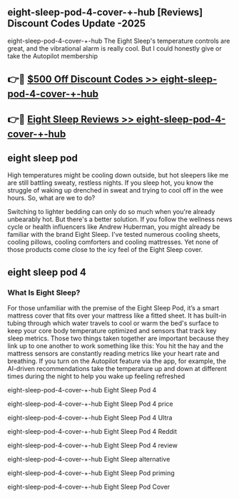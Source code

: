 ## eight-sleep-pod-4-cover-+-hub [Reviews​] Discount Codes Update -2025

eight-sleep-pod-4-cover-+-hub The Eight Sleep's temperature controls are great, and the vibrational alarm is really cool. But I could honestly give or take the Autopilot membership

## 👉🔴 [$500 Off Discount Codes >> eight-sleep-pod-4-cover-+-hub](http://download.freeplayer.one?title=eight-sleep-pod-4-cover-+-hub&ref=18-ES)

## 👉🔴 [Eight Sleep Reviews >> eight-sleep-pod-4-cover-+-hub](http://download.freeplayer.one?title=eight-sleep-pod-4-cover-+-hub&ref=18-ES)

## eight sleep pod

High temperatures might be cooling down outside, but hot sleepers like me are still battling sweaty, restless nights. If you sleep hot, you know the struggle of waking up drenched in sweat and trying to cool off in the wee hours. So, what are we to do?

Switching to lighter bedding can only do so much when you're already unbearably hot. But there's a better solution. If you follow the wellness news cycle or health influencers like Andrew Huberman, you might already be familiar with the brand Eight Sleep. I've tested numerous cooling sheets, cooling pillows, cooling comforters and cooling mattresses. Yet none of those products come close to the icy feel of the Eight Sleep cover.

## eight sleep pod 4

### What Is Eight Sleep?

For those unfamiliar with the premise of the Eight Sleep Pod, it’s a smart mattress cover that fits over your mattress like a fitted sheet. It has built-in tubing through which water travels to cool or warm the bed's surface to keep your core body temperature optimized and sensors that track key sleep metrics. Those two things taken together are important because they link up to one another to work something like this: You hit the hay and the mattress sensors are constantly reading metrics like your heart rate and breathing. If you turn on the Autopilot feature via the app, for example, the AI-driven recommendations take the temperature up and down at different times during the night to help you wake up feeling refreshed

eight-sleep-pod-4-cover-+-hub Eight Sleep Pod 4

eight-sleep-pod-4-cover-+-hub Eight Sleep Pod 4 price

eight-sleep-pod-4-cover-+-hub Eight Sleep Pod 4 Ultra

eight-sleep-pod-4-cover-+-hub Eight Sleep Pod 4 Reddit

eight-sleep-pod-4-cover-+-hub Eight Sleep Pod 4 review

eight-sleep-pod-4-cover-+-hub Eight Sleep alternative

eight-sleep-pod-4-cover-+-hub Eight Sleep Pod priming

eight-sleep-pod-4-cover-+-hub Eight Sleep Pod Cover